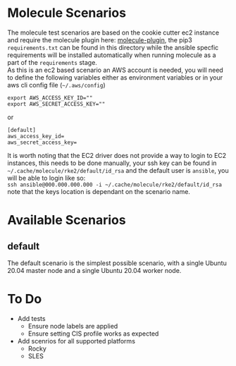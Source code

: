 # Molecule Scenarios  
The molecule test scenarios are based on the cookie cutter ec2 instance and require the molecule plugin here: [molecule-plugin](https://github.com/ansible-community/molecule-plugins), the pip3 `requirements.txt` can be found in this directory while the ansible specfic requirements will be installed automatically when running molecule as a part of the `requirements` stage.   
As this is an ec2 based scenario an AWS account is needed, you will need to define the following variables either as environment variables or in your aws cli config file (`~/.aws/config`)

```
export AWS_ACCESS_KEY_ID=""
export AWS_SECRET_ACCESS_KEY=""
```  

or  
```
[default]
aws_access_key_id=
aws_secret_access_key=
```
  
It is worth noting that the EC2 driver does not provide a way to login to EC2 instances, this needs to be done manually, your ssh key can be found in `~/.cache/molecule/rke2/default/id_rsa` and the default user is `ansible`, you will be able to login like so:  
`ssh ansible@000.000.000.000 -i ~/.cache/molecule/rke2/default/id_rsa` note that the keys location is dependant on the scenario name. 

# Available Scenarios  
## default  
The default scenario is the simplest possible scenario, with a single Ubuntu 20.04 master node and a single Ubuntu 20.04 worker node. 

# To Do
  - Add tests
    - Ensure node labels are applied
    - Ensure setting CIS profile works as expected
  - Add scenrios for all supported platforms
    - Rocky
    - SLES